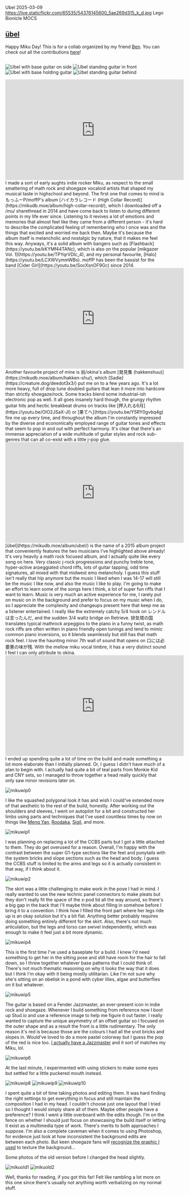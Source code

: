 Ubel
2025-03-09
https://live.staticflickr.com/65535/54376145600_5ae269d315_k_d.jpg
Lego Bionicle MOCS

## [übel](https://flic.kr/p/2qR2XDJ)

Happy Miku Day! This is for a collab organized by my friend [Ben](https://flickr.com/photos/cement_addiction/). You can check out all the contributions [here](https://www.flickr.com/photos/maxisthegreatestbuilderofalltime/galleries/72157723601171788/)!
## 
![Ubel with base guitar on side](../public/img/mikuday/miku_base_no_gt.png)
![Ubel standing guitar in front](../public/img/mikuday/miku_gt_front.png)
![Ubel with base holding guitar](../public/img/mikuday/miku_base_gt_front.png) 
![Ubel standing guitar behind](../public/img/mikuday/miku_gt_behind.png)

<iframe width="560" height="315" src="https://www.youtube.com/embed/LCXWVymmWBs?si=xIGyEnQCou4hxzGj" title="YouTube video player" frameborder="0" allow="accelerometer; autoplay; clipboard-write; encrypted-media; gyroscope; picture-in-picture; web-share" referrerpolicy="strict-origin-when-cross-origin" allowfullscreen></iframe>
I made a sort of early aughts indie rocker Miku, as respect to the small smattering of math rock and shoegaze vocaloid artists that shaped my musical taste in highschool and beyond. The first one that comes to mind is もっふーP/moffP's album [ハイカラレコード (High Collar Record)](https://mikudb.moe/album/high-collar-record/), which I downloaded off a /mu/ sharethread in 2014 and have come back to listen to during different points in my life ever since. Listening to it revives a lot of emotions and memories that almost feel like they came from a different person - it's hard to describe the complicated feeling of remembering who I once was and the things that excited and worried me back then. Maybe it's because the album itself is melancholic and nostalgic by nature, that it makes me feel this way. Anyways, it's a solid album with bangers such as [Flashback](https://youtu.be/kKYMf44TANc), which is also on the popular [mikgazer Vol. 1](https://youtu.be/TPYqrVDlc_4), and my personal favourite, [Halo](https://youtu.be/LCXWVymmWBs). moffP has been the bassist for the band [Cider Girl](https://youtu.be/SocXsnOF9Gc) since 2014. 

<iframe width="560" height="315" src="https://www.youtube.com/embed/Y5RY0gvbq4g?si=CZ7c0H-ic-i5Cm35" title="YouTube video player" frameborder="0" allow="accelerometer; autoplay; clipboard-write; encrypted-media; gyroscope; picture-in-picture; web-share" referrerpolicy="strict-origin-when-cross-origin" allowfullscreen></iframe>
Another favourite project of mine is 翁/okina's album [発見集 (hakkenshuu)](https://mikudb.moe/album/hakken-shu/), which [Sadie](https://creature.dog/deedot3x3/) put me on to a few years ago. It's a lot more heavy, full of drop tune doubled guitars that lean it more into hardcore than strictly shoegaze/rock. Some tracks blend some industrial-ish electronic pop as well. It all goes insanely hard though, the grungy rhythm guitar hits and hectic breakbeat drums on tracks like [押入れる6月](https://youtu.be/OlO2JSaX-JI) or [果てへ](https://youtu.be/Y5RY0gvbq4g) fire me up every time, and throughout the album I'm constantly impressed by the diverse and economically employed range of guitar tones and effects that seem to pop in and out with perfect harmony. It's clear that there's an immense appreciation of a wide multitude of guitar styles and rock sub-genres that can all co-exist with a little j-pop glue. 
<iframe width="560" height="315" src="https://www.youtube.com/embed/kg77D_b2bL0?si=B36_KdwPLmm_S31M" title="YouTube video player" frameborder="0" allow="accelerometer; autoplay; clipboard-write; encrypted-media; gyroscope; picture-in-picture; web-share" referrerpolicy="strict-origin-when-cross-origin" allowfullscreen></iframe>
[übel](https://mikudb.moe/album/ubel/) is the name of a 2015 album project that conveniently features the two musicians I've highlighted above already! It's very heavily a math rock focused album, and I actually quite like every song on here. Very classic j-rock progressions and punchy treble tone, hyper-active arpeggiated chord riffs, lots of guitar tapping, odd time signatures, all mixed with that midwest emo melancholy. I guess this stuff isn't really that hip anymore but the music I liked when I was 14-17 will still be the music I like now, and also the music I like to play. I'm going to make an effort to learn some of the songs here I think, a lot of super fun riffs that I want to learn. Music is very much an active experience for me, I rarely put on music on in the background and prefer to focus on my music when I do, so I appreciate the complexity and changeups present here that keep me as a listener entertained. I really like the extremely catchy 5/4 hook on レンドルは言ったんだ, and the sudden 3/4 waltz bridge on Retrieve. 排気塔の国 translates typical mathrock arpeggios to the piano in a funny twist, as math rock riffs are often written in piano friendly open tunings and tend to mimic common piano inversions, so it blends seamlessly but still has that math rock feel. I love the haunting minor 7th wall of sound that opens on 口には必要悪の味が残. With the mellow miku vocal timbre, it has a very distinct sound I feel I can only attribute to okina.
<iframe width="560" height="315" src="https://www.youtube.com/embed/rJGl3ihFAiU?si=q8ZuDZDczRe9oWAn" title="YouTube video player" frameborder="0" allow="accelerometer; autoplay; clipboard-write; encrypted-media; gyroscope; picture-in-picture; web-share" referrerpolicy="strict-origin-when-cross-origin" allowfullscreen></iframe>
I ended up spending quite a lot of time on the build and made something a lot more elaborate than I initially planned. Or, I guess I didn't have much of a plan to begin with. I actually had quite a bit of teal parts from Monkie Kid and CNY sets, so I managed to throw together a head really quickly that only saw minor revisions later on.

![mikuwip0](../public/img/mikuday/mikuwip0.jpg)

I like the squashed polygonal look it has and wish I could've extended more of that aesthetic to the rest of the build, honestly. After working out the shoulders and sleeves, I went on autopilot for a bit and constructed her limbs using parts and techniques that I've used countless times by now on things like [Meng Yan](https://flic.kr/p/2oFoeYB), [Roodaka](https://flic.kr/p/2pNWVYd), [Sigil](https://flic.kr/p/2pRNSaB), and more.

![mikuwip1](../public/img/mikuday/mikuwip1.jpg)

I was planning on replacing a lot of the CCBS parts but I got a little attached to them. They do get overused for a reason. Overall, I'm happy with the contrast between the super G1-type sections like the feet and ponytails with the system bricks and slope sections such as the head and body. I guess the CCBS stuff is limited to the arms and legs so it is actually consistent in that way, if I think about it. 

![mikuwip2](../public/img/mikuday/mikuwip2.jpg)

The skirt was a little challenging to make work in the pose I had in mind. I really wanted to use the new technic panel connectors to make pleats but they don't really fit the space of the x-pod lid all the way around, so there's a big gap in the back that I'll maybe think about filling in somehow before I bring it to a convention. I think how I filled the front part where her legs ride up is an okay solution but it's a bit flat. Anything better probably requires doing something entirely different for the skirt. Also, there's not much articulation, but the legs and torso can swivel independently, which was enough to make it feel just a bit more dynamic. 

![mikuwip4](../public/img/mikuday/mikuwip4.jpg)

This is the first time I've used a baseplate for a build. I knew I'd need something to get her in the sitting pose and still have room for the hair to fall down, so I threw together whatever base patterns that I could think of. There's not much thematic reasoning on why it looks the way that it does but I think I'm okay with it being mostly utilitarian. Like I'm not sure why she's sitting on an obelisk in a pond with cyber lilies, algae and butterflies on it but whatever.

![mikuwip5](../public/img/mikuday/mikuwip5.jpg)

The guitar is based on a Fender Jazzmaster, an ever-present icon in indie rock and shoegaze. Whenever I build something from reference now I boot up Stud.io and use a reference image to help me figure it out faster. I really wanted to capture the unique asymmetry of an offset guitar so I focused on the outer shape and as a result the front is a little rudimentary. The only reason it's red is because those are the colours I had all the snot bricks and slopes in. Would've loved to do a more pastel colorway but I guess the pop of the red is nice too. [I actually have a Jazzmaster](../public/img/mikuday/myjazzmaster.jpg) and it sort of matches my Miku, lol.

![mikuwip6](../public/img/mikuday/mikuwip6.jpg)

At the last minute, I experimented with using stickers to make some eyes but settled for a little puckered mouth instead.    

![mikuwip8](../public/img/mikuday/mikuwip8.jpg)
![mikuwip9](../public/img/mikuday/mikuwip9.jpg)
![mikuwip10](../public/img/mikuday/mikuwip10.jpg)

I spent quite a bit of time taking photos and editing them. It was hard finding the right settings to get everything in focus and still maintain the composition I had in my head. I couldn't choose just one layout that I tried so I thought I would simply share all of them. Maybe other people have a preference? I think I went a little overboard with the edits though. I'm on the fence on whether I should just focus on showcasing the build itself or letting it exist as a multimedia type of work. There's merits to both approaches I suppose. I'm also a complete caveman when it comes to using Photoshop, for evidence just look at how inconsistent the background edits are between each photo. But keen shoegaze fans will [recognize the graphic I used](https://youtu.be/jWJoMLJoZRQ) to texture the background...

Some photos of the old version before I changed the head slightly. 

![mikuold1](../public/img/mikuday/old_ver.png)
![mikuold2](../public/img/mikuday/blurry.png)

Well, thanks for reading, if you got this far! Felt like rambling a lot more on this one since there's usually not anything worth verbalizing on my normal stuff.      
